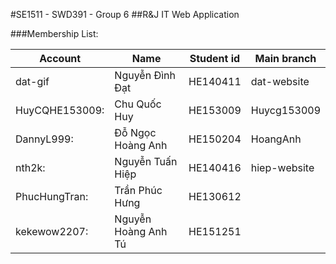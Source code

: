 #SE1511 - SWD391 - Group 6
##R&J IT Web Application

###Membership List:

|**Account**      | **Name**          |**Student id**| **Main branch**|
|-----------------|-------------------|--------------|----------------|
|dat-gif          |Nguyễn Đình Đạt      |HE140411      |dat-website|
|HuyCQHE153009:   |Chu Quốc Huy         |HE153009       |Huycg153009|
|DannyL999:       |Đỗ Ngọc Hoàng Anh    |HE150204       |HoangAnh|
|nth2k:           |Nguyễn Tuấn Hiệp     |HE140416       |hiep-website|
|PhucHungTran:    |Trần Phúc Hưng       |HE130612       
|kekewow2207:     |Nguyễn Hoàng Anh Tú  |HE151251|
